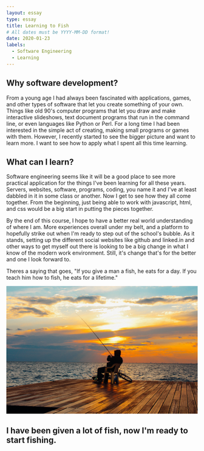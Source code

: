 ```yaml
---
layout: essay
type: essay
title: Learning to Fish
# All dates must be YYYY-MM-DD format!
date: 2020-01-23
labels:
  - Software Engineering
  - Learning
---
```


## Why software development?
From a young age I had always been fascinated with applications, games, and other types of software that let you create something of your own. Things like old 90's computer programs that let you draw and make interactive slideshows, text document programs that run in the command line, or even languages like Python or Perl. For a long time I had been interested in the simple act of creating, making small programs or games with them. However, I recently started to see the bigger picture and want to learn more. I want to see how to apply what I spent all this time learning.

## What can I learn?
Software engineering seems like it will be a good place to see more practical application for the things I've been learning for all these years. Servers, websites, software, programs, coding, you name it and I've at least dabbled in it in some class or another. Now I get to see how they all come together. From the beginning, just being able to work with javascript, html, and css would be a big start in putting the pieces together.

By the end of this course, I hope to have a better real world understanding of where I am. More experiences overall under my belt, and a platform to hopefully strike out when I'm ready to step out of the school's bubble. As it stands, setting up the different social websites like github and linked.in and other ways to get myself out there is looking to be a big change in what I know of the modern work environment. Still, it's change that's for the better and one I look forward to.

Theres a saying that goes, "If you give a man a fish, he eats for a day. If you teach him how to fish, he eats for a lifetime."

<img class="ui medium center floated image" src="../images/fishing.jpg">


## I have been given a lot of fish, now I'm ready to start fishing.
